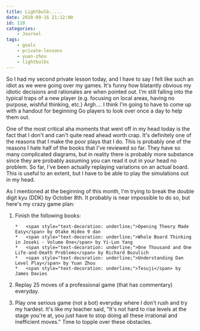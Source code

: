 ```yaml
---
title: Lightbulb.....
date: 2010-09-16 21:12:00
id: 110
categories:
	- Journal
tags:
	- goals
	- private-lessons
	- yuan-zhou
	- lightbulbs
---
```


<div style="clear: both; text-align: left;">

So I had my second private lesson today, and I have to say I felt like such an idiot as we were going over my games. It's funny how blatantly obvious my idiotic decisions and rationales are when pointed out. I'm still falling into the typical traps of a new player (e.g. focusing on local areas, having no purpose, wishful thinking, etc.) Argh.... I think I'm going to have to come up with a handout for beginning Go players to look over once a day to help them out.

One of the most critical aha moments that went off in my head today is the fact that I don't and can't quite read ahead worth crap. It's definitely one of the reasons that I make the poor plays that I do. This is probably one of the reasons I hate half of the books that I've reviewed so far. They have so many complicated diagrams, but in reality there is probably more substance since they are probably assuming you can read it out in your head no problem. So far, I've been actually replaying variations on an actual board. This is useful to an extent, but I have to be able to play the simulations out in my head.

As I mentioned at the beginning of this month, I'm trying to break the double digit kyu (DDK) by October 8th. It probably is near impossible to do so, but here's my crazy game plan:

1.  Finish the following books:

		*   <span style="text-decoration: underline;">Opening Theory Made Easy</span> by Otake Hideo 9 dan
		*   <span style="text-decoration: underline;">Whole Board Thinking in Joseki - Volume One</span> by Yi-Lun Yang
		*   <span style="text-decoration: underline;">One Thousand and One Life-and-Death Problems</span> by Richard Bozulich
		*   <span style="text-decoration: underline;">Understanding Dan Level Play</span> by Yuan Zhou
		*   <span style="text-decoration: underline;">Tesuji</span> by James Davies

2.  Replay 25 moves of a professional game (that has commentary) everyday.
3.  Play one serious game (not a bot) everyday where I don't rush and try my hardest.
It's like my teacher said, "It's not hard to rise levels at the stage you're at, you just have to stop doing all these irrational and inefficient moves." Time to topple over these obstacles.

</div>